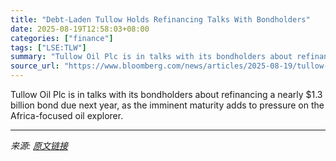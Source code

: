 ```yaml
---
title: "Debt-Laden Tullow Holds Refinancing Talks With Bondholders"
date: 2025-08-19T12:58:03+08:00
categories: ["finance"]
tags: ["LSE:TLW"]
summary: "Tullow Oil Plc is in talks with its bondholders about refinancing a nearly $1.3 billion bond due next year, as the imminent maturity adds to pressure on the Africa-focused oil explorer."
source_url: "https://www.bloomberg.com/news/articles/2025-08-19/tullow-oil-meets-bondholders-to-discuss-looming-debt-maturity"
---
```


Tullow Oil Plc is in talks with its bondholders about refinancing a nearly $1.3 billion bond due next year, as the imminent maturity adds to pressure on the Africa-focused oil explorer.

---

*来源: [原文链接](https://www.bloomberg.com/news/articles/2025-08-19/tullow-oil-meets-bondholders-to-discuss-looming-debt-maturity)*
